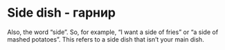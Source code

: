 # Side dish - гарнир

Also, the word “side”. So, for example, “I want a side of fries” or “a side of mashed potatoes”. This refers to a side dish that isn’t your main dish.
